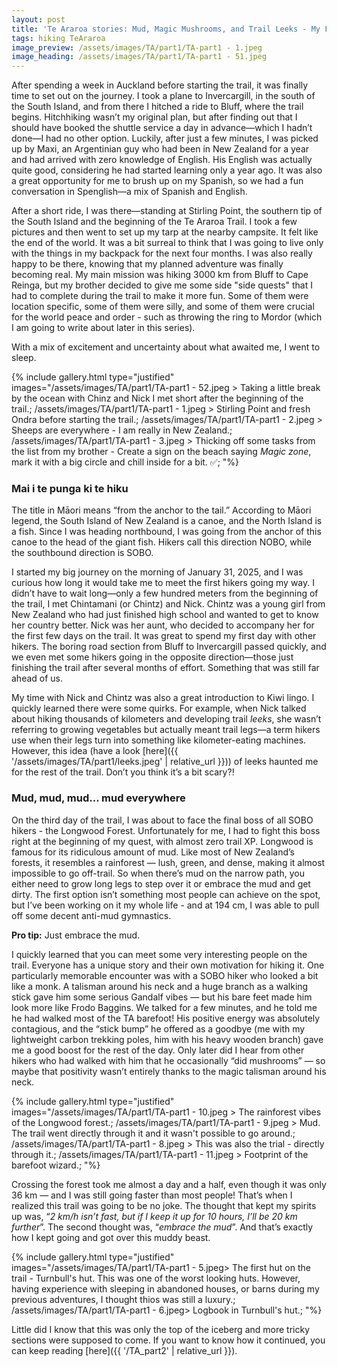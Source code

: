 ```yaml
---
layout: post
title: 'Te Araroa stories: Mud, Magic Mushrooms, and Trail Leeks - My First Days on the trail' 
tags: hiking TeAraroa
image_preview: /assets/images/TA/part1/TA-part1 - 1.jpeg
image_heading: /assets/images/TA/part1/TA-part1 - 51.jpeg
---
```


After spending a week in Auckland before starting the trail, it was finally time to set out on the journey. I took a plane to Invercargill, in the south of the South Island, and from there I hitched a ride to Bluff, where the trail begins. Hitchhiking wasn’t my original plan, but after finding out that I should have booked the shuttle service a day in advance—which I hadn’t done—I had no other option. Luckily, after just a few minutes, I was picked up by Maxi, an Argentinian guy who had been in New Zealand for a year and had arrived with zero knowledge of English. His English was actually quite good, considering he had started learning only a year ago. It was also a great opportunity for me to brush up on my Spanish, so we had a fun conversation in Spenglish—a mix of Spanish and English.

After a short ride, I was there—standing at Stirling Point, the southern tip of the South Island and the beginning of the Te Araroa Trail. I took a few pictures and then went to set up my tarp at the nearby campsite. It felt like the end of the world. It was a bit surreal to think that I was going to live only with the things in my backpack for the next four months. I was also really happy to be there, knowing that my planned adventure was finally becoming real. My main mission was hiking 3000 km from Bluff to Cape Reinga, but my brother decided to give me some side "side quests" that I had to complete during the trail to make it more fun. Some of them were location specific, some of them were silly, and some of them were crucial for the world peace and order - such as throwing the ring to Mordor (which I am going to write about later in this series).

With a mix of excitement and uncertainty about what awaited me, I went to sleep.

{% include gallery.html 
	type="justified" 
	images="/assets/images/TA/part1/TA-part1 - 52.jpeg > Taking a little break by the ocean with Chinz and Nick I met short after the beginning of the trail.;
			/assets/images/TA/part1/TA-part1 - 1.jpeg > Stirling Point and fresh Ondra before starting the trail.;
			/assets/images/TA/part1/TA-part1 - 2.jpeg > Sheeps are everywhere - I am really in New Zealand.;
			/assets/images/TA/part1/TA-part1 - 3.jpeg > Thicking off some tasks from the list from my brother - Create a sign on the beach saying *Magic zone*, mark it with a big circle and chill inside for a bit. ✅;
			"%}

### Mai i te punga ki te hiku

The title in Māori means “from the anchor to the tail.” According to Māori legend, the South Island of New Zealand is a canoe, and the North Island is a fish. Since I was heading northbound, I was going from the anchor of this canoe to the head of the giant fish. Hikers call this direction NOBO, while the southbound direction is SOBO.

I started my big journey on the morning of January 31, 2025, and I was curious how long it would take me to meet the first hikers going my way. I didn’t have to wait long—only a few hundred meters from the beginning of the trail, I met Chintamani (or Chintz) and Nick. Chintz was a young girl from New Zealand who had just finished high school and wanted to get to know her country better. Nick was her aunt, who decided to accompany her for the first few days on the trail. It was great to spend my first day with other hikers. The boring road section from Bluff to Invercargill passed quickly, and we even met some hikers going in the opposite direction—those just finishing the trail after several months of effort. Something that was still far ahead of us.

My time with Nick and Chintz was also a great introduction to Kiwi lingo. I quickly learned there were some quirks. For example, when Nick talked about hiking thousands of kilometers and developing trail *leeks*, she wasn’t referring to growing vegetables but actually meant trail legs—a term hikers use when their legs turn into something like kilometer-eating machines. However, this idea (have a look [here]({{ '/assets/images/TA/part1/leeks.jpeg' | relative_url }})) of leeks haunted me for the rest of the trail. Don’t you think it’s a bit scary?!

### Mud, mud, mud... mud everywhere

On the third day of the trail, I was about to face the final boss of all SOBO hikers - the Longwood Forest. Unfortunately for me, I had to fight this boss right at the beginning of my quest, with almost zero trail XP. Longwood is famous for its ridiculous amount of mud. Like most of New Zealand’s forests, it resembles a rainforest — lush, green, and dense, making it almost impossible to go off-trail. So when there’s mud on the narrow path, you either need to grow long legs to step over it or embrace the mud and get dirty. The first option isn’t something most people can achieve on the spot, but I’ve been working on it my whole life - and at 194 cm, I was able to pull off some decent anti-mud gymnastics.

<div class="alert alert-info">
  <strong>Pro tip:</strong> Just embrace the mud.
</div>

I quickly learned that you can meet some very interesting people on the trail. Everyone has a unique story and their own motivation for hiking it. One particularly memorable encounter was with a SOBO hiker who looked a bit like a monk. A talisman around his neck and a huge branch as a walking stick gave him some serious Gandalf vibes — but his bare feet made him look more like Frodo Baggins. We talked for a few minutes, and he told me he had walked most of the TA barefoot! His positive energy was absolutely contagious, and the “stick bump” he offered as a goodbye (me with my lightweight carbon trekking poles, him with his heavy wooden branch) gave me a good boost for the rest of the day. Only later did I hear from other hikers who had walked with him that he occasionally “did mushrooms” — so maybe that positivity wasn’t entirely thanks to the magic talisman around his neck.

{% include gallery.html 
	type="justified" 
	images="/assets/images/TA/part1/TA-part1 - 10.jpeg > The rainforest vibes of the Longwood forest.;
			/assets/images/TA/part1/TA-part1 - 9.jpeg > Mud. The trail went directly through it and it wasn't possible to go around.;
			/assets/images/TA/part1/TA-part1 - 8.jpeg > This was also the trial - directly through it.;
			/assets/images/TA/part1/TA-part1 - 11.jpeg > Footprint of the barefoot wizard.;
			"%}

Crossing the forest took me almost a day and a half, even though it was only 36 km — and I was still going faster than most people! That’s when I realized this trail was going to be no joke. The thought that kept my spirits up was, “*2 km/h isn’t fast, but if I keep it up for 10 hours, I’ll be 20 km further*”. The second thought was, “*embrace the mud*”. And that’s exactly how I kept going and got over this muddy beast.

{% include gallery.html 
	type="justified" 
	images="/assets/images/TA/part1/TA-part1 - 5.jpeg> The first hut on the trail - Turnbull's hut. This was one of the worst looking huts. However, having experience with sleeping in abandoned houses, or barns during my previous adventures, I thought thios was still a luxury.;
			/assets/images/TA/part1/TA-part1 - 6.jpeg> Logbook in Turnbull's hut.;
			"%}

Little did I know that this was only the top of the iceberg and more tricky sections were supposed to come. If you want to know how it continued, you can keep reading [here]({{ '/TA_part2' | relative_url }}).